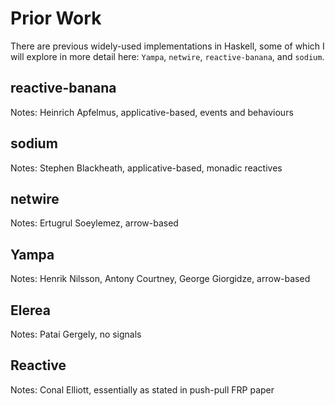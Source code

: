 Prior Work
==========

There are previous widely-used implementations in Haskell, some of which I will
explore in more detail here: `Yampa`, `netwire`, `reactive-banana`, and
`sodium`.

reactive-banana
---------------

Notes: Heinrich Apfelmus, applicative-based, events and behaviours

sodium
------

Notes: Stephen Blackheath, applicative-based, monadic reactives

netwire
-------

Notes: Ertugrul Soeylemez, arrow-based

Yampa
-----

Notes: Henrik Nilsson, Antony Courtney, George Giorgidze, arrow-based

Elerea
------

Notes: Patai Gergely, no signals

Reactive
--------

Notes: Conal Elliott, essentially as stated in push-pull FRP paper

